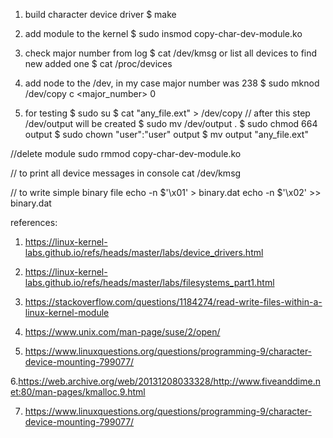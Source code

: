 1. build character device driver 
    $ make

2. add module to the kernel
    $ sudo insmod copy-char-dev-module.ko

3. check major number from log
    $ cat /dev/kmsg
    or list all devices to find new added one
    $ cat /proc/devices

4. add node to the /dev, in my case major number was 238
    $ sudo mknod /dev/copy c <major_number> 0

5. for testing
    $ sudo su
    $ cat "any_file.ext" > /dev/copy
    // after this step /dev/output will be created
    $ sudo mv /dev/output .
    $ sudo chmod 664 output
    $ sudo chown "user":"user" output
    $ mv output "any_file.ext"





//delete module
sudo rmmod copy-char-dev-module.ko

// to print all device messages in console
cat /dev/kmsg

// to write simple binary file
echo -n $'\x01' > binary.dat
echo -n $'\x02' >> binary.dat


references:
1. https://linux-kernel-labs.github.io/refs/heads/master/labs/device_drivers.html

2. https://linux-kernel-labs.github.io/refs/heads/master/labs/filesystems_part1.html

3. https://stackoverflow.com/questions/1184274/read-write-files-within-a-linux-kernel-module

4. https://www.unix.com/man-page/suse/2/open/

5. https://www.linuxquestions.org/questions/programming-9/character-device-mounting-799077/

6.https://web.archive.org/web/20131208033328/http://www.fiveanddime.net:80/man-pages/kmalloc.9.html

7. https://www.linuxquestions.org/questions/programming-9/character-device-mounting-799077/

